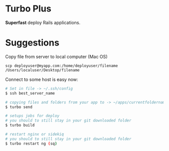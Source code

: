 # Turbo Plus

**Superfast** deploy Rails applications.


# Suggestions
Copy file from server to local computer (Mac OS)
```
scp deployuser@myapp.com:/home/deployuser/filename /Users/localuser/Desktop/filename
```


Connect to some host is easy now:
```Bash
# Set in file -> ~/.ssh/config
$ ssh best_server_name
```

```Bash
# copying files and folders from your app to -> ~/apps/currentfoldername
$ turbo send
```

```Bash
# setups jobs for deploy
# you should to still stay in your git downloaded folder
$ turbo build
```

```Bash
# restart nginx or sidekiq
# you should to still stay in your git downloaded folder
$ turbo restart ng (sq)
```
